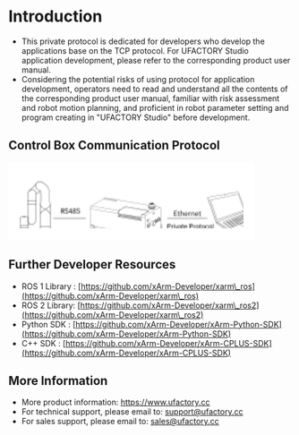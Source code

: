 # Introduction

* This private protocol is dedicated for developers who develop the applications base on the TCP protocol. For UFACTORY Studio application development, please refer to the corresponding product user manual.
* Considering the potential risks of using protocol for application development, operators need to read and understand all the contents of the corresponding product user manual, familiar with risk assessment and robot motion planning, and proficient in robot parameter setting and program creating in "UFACTORY Studio" before development.

## Control Box Communication Protocol

<img src="../.gitbook/assets/file.excalidraw.svg" alt="" class="gitbook-drawing">

## Further Developer Resources <a href="#_toc21764" id="_toc21764"></a>

* ROS 1 Library : [https://github.com/xArm-Developer/xarm\_ros](https://github.com/xArm-Developer/xarm\_ros)
* ROS 2 Library: [https://github.com/xArm-Developer/xarm\_ros2](https://github.com/xArm-Developer/xarm\_ros2)
* Python SDK : [https://github.com/xArm-Developer/xArm-Python-SDK](https://github.com/xArm-Developer/xArm-Python-SDK)
* C++ SDK : [https://github.com/xArm-Developer/xArm-CPLUS-SDK](https://github.com/xArm-Developer/xArm-CPLUS-SDK)

## More Information <a href="#_toc17347" id="_toc17347"></a>

* More product information: https://www.ufactory.cc
* For technical support, please email to: support@ufactory.cc
* For sales support, please email to: sales@ufactory.cc
